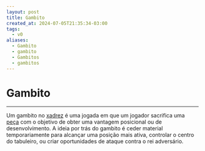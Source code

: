 ```yaml
---
layout: post
title: Gambito
created_at: 2024-07-05T21:35:34-03:00
tags:
  - v0
aliases:
  - Gambito
  - gambito
  - Gambitos
  - gambitos
---
```

# Gambito
----

Um gambito no [xadrez](api/2024/07/2024-07-06-Xadrez.md) é uma jogada em que um jogador sacrifica uma [peça](_insight/2024-07-06-Pecas_de_xadrez.md) com o objetivo de obter uma vantagem posicional ou de desenvolvimento. A ideia por trás do gambito é ceder material temporariamente para alcançar uma posição mais ativa, controlar o centro do tabuleiro, ou criar oportunidades de ataque contra o rei adversário.